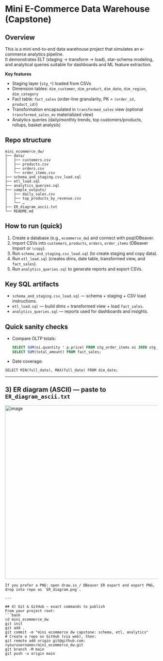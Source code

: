 
# Mini E-Commerce Data Warehouse (Capstone)

## Overview
This is a mini end-to-end data warehouse project that simulates an e-commerce analytics pipeline.  
It demonstrates ELT (staging → transform → load), star-schema modeling, and analytical queries suitable for dashboards and ML feature extraction.

**Key features**
- Staging layer (`stg_*`) loaded from CSVs
- Dimension tables: `dim_customer`, `dim_product`, `dim_date`, `dim_region`, `dim_category`
- Fact table: `fact_sales` (order-line granularity, PK = `(order_id, product_id)`)
- Transformation encapsulated in `transformed_sales` view (optional `transformed_sales_mv` materialized view)
- Analytics queries (daily/monthly trends, top customers/products, rollups, basket analysis)

## Repo structure
```
mini_ecommerce_dw/
├── data/
│   ├── customers.csv
│   ├── products.csv
│   ├── orders.csv
│   └── order_items.csv
├── schema_and_staging.csv_load.sql
├── etl_load.sql
├── analytics_queries.sql
├── sample_outputs/
│   ├── daily_sales.csv
│   ├── top_products_by_revenue.csv
│   └── …
├── ER_diagram_ascii.txt
└── README.md
```

## How to run (quick)
1. Create a database (e.g., `ecommerce_dw`) and connect with psql/DBeaver.
2. Import CSVs into `customers`, `products`, `orders`, `order_items` (DBeaver Import or `\copy`).
3. Run `schema_and_staging.csv_load.sql` (to create staging and copy data).
4. Run `etl_load.sql` (creates dims, date table, transformed view, and `fact_sales`).
5. Run `analytics_queries.sql` to generate reports and export CSVs.

## Key SQL artifacts
- `schema_and_staging.csv_load.sql` — schema + staging + CSV load instructions.
- `etl_load.sql` — build dims + transformed view + load `fact_sales`.
- `analytics_queries.sql` — reports used for dashboards and insights.

## Quick sanity checks
- Compare OLTP totals:
  ```sql
  SELECT SUM(oi.quantity * p.price) FROM stg_order_items oi JOIN stg_products p ON oi.product_id = p.product_id;
  SELECT SUM(total_amount) FROM fact_sales;
  ```
-	Date coverage:
  ```
  SELECT MIN(full_date), MAX(full_date) FROM dim_date;
  ```
---

## 3) ER diagram (ASCII) — paste to `ER_diagram_ascii.txt`
<img width="625" height="570" alt="image" src="https://github.com/user-attachments/assets/22fb52a8-1500-4684-b1bb-239b8a4813bd" />


                            

```
If you prefer a PNG: open draw.io / DBeaver ER export and export PNG, drop into repo as `ER_diagram.png`.

---

## 4) Git & GitHub — exact commands to publish
From your project root:
```bash
cd mini_ecommerce_dw
git init
git add .
git commit -m "mini ecommerce dw capstone: schema, etl, analytics"
# Create a repo on GitHub (via web), then:
git remote add origin git@github.com:<yourusername>/mini_ecommerce_dw.git
git branch -M main
git push -u origin main
```
